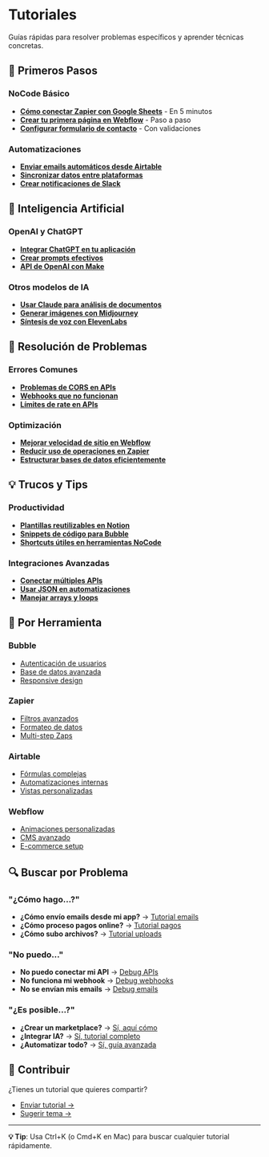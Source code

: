 # Tutoriales

Guías rápidas para resolver problemas específicos y aprender técnicas concretas.

## 🚀 Primeros Pasos

### NoCode Básico
- **[Cómo conectar Zapier con Google Sheets](/docs/tutoriales/zapier-google-sheets)** - En 5 minutos
- **[Crear tu primera página en Webflow](/docs/tutoriales/primera-pagina-webflow)** - Paso a paso
- **[Configurar formulario de contacto](/docs/tutoriales/formulario-contacto)** - Con validaciones

### Automatizaciones
- **[Enviar emails automáticos desde Airtable](/docs/tutoriales/emails-automaticos-airtable)**
- **[Sincronizar datos entre plataformas](/docs/tutoriales/sincronizar-datos)**
- **[Crear notificaciones de Slack](/docs/tutoriales/notificaciones-slack)**

## 🤖 Inteligencia Artificial

### OpenAI y ChatGPT
- **[Integrar ChatGPT en tu aplicación](/docs/tutoriales/integrar-chatgpt)**
- **[Crear prompts efectivos](/docs/tutoriales/prompts-efectivos)**
- **[API de OpenAI con Make](/docs/tutoriales/openai-make)**

### Otros modelos de IA
- **[Usar Claude para análisis de documentos](/docs/tutoriales/claude-documentos)**
- **[Generar imágenes con Midjourney](/docs/tutoriales/midjourney-imagenes)**
- **[Síntesis de voz con ElevenLabs](/docs/tutoriales/elevenlabs-voz)**

## 🔧 Resolución de Problemas

### Errores Comunes
- **[Problemas de CORS en APIs](/docs/tutoriales/problemas-cors)**
- **[Webhooks que no funcionan](/docs/tutoriales/webhooks-debugging)**
- **[Límites de rate en APIs](/docs/tutoriales/rate-limits)**

### Optimización
- **[Mejorar velocidad de sitio en Webflow](/docs/tutoriales/optimizar-webflow)**
- **[Reducir uso de operaciones en Zapier](/docs/tutoriales/optimizar-zapier)**
- **[Estructurar bases de datos eficientemente](/docs/tutoriales/estructurar-bases-datos)**

## 💡 Trucos y Tips

### Productividad
- **[Plantillas reutilizables en Notion](/docs/tutoriales/plantillas-notion)**
- **[Snippets de código para Bubble](/docs/tutoriales/snippets-bubble)**
- **[Shortcuts útiles en herramientas NoCode](/docs/tutoriales/shortcuts-nocode)**

### Integraciones Avanzadas
- **[Conectar múltiples APIs](/docs/tutoriales/multiples-apis)**
- **[Usar JSON en automatizaciones](/docs/tutoriales/json-automatizaciones)**
- **[Manejar arrays y loops](/docs/tutoriales/arrays-loops)**

## 🎯 Por Herramienta

### Bubble
- [Autenticación de usuarios](/docs/tutoriales/bubble-auth)
- [Base de datos avanzada](/docs/tutoriales/bubble-database)
- [Responsive design](/docs/tutoriales/bubble-responsive)

### Zapier
- [Filtros avanzados](/docs/tutoriales/zapier-filtros)
- [Formateo de datos](/docs/tutoriales/zapier-formato)
- [Multi-step Zaps](/docs/tutoriales/zapier-multistep)

### Airtable
- [Fórmulas complejas](/docs/tutoriales/airtable-formulas)
- [Automatizaciones internas](/docs/tutoriales/airtable-automations)
- [Vistas personalizadas](/docs/tutoriales/airtable-vistas)

### Webflow
- [Animaciones personalizadas](/docs/tutoriales/webflow-animaciones)
- [CMS avanzado](/docs/tutoriales/webflow-cms)
- [E-commerce setup](/docs/tutoriales/webflow-ecommerce)

## 🔍 Buscar por Problema

### "¿Cómo hago...?"
- **¿Cómo envío emails desde mi app?** → [Tutorial emails](/docs/tutoriales/enviar-emails)
- **¿Cómo proceso pagos online?** → [Tutorial pagos](/docs/tutoriales/procesar-pagos)
- **¿Cómo subo archivos?** → [Tutorial uploads](/docs/tutoriales/subir-archivos)

### "No puedo..."
- **No puedo conectar mi API** → [Debug APIs](/docs/tutoriales/debug-apis)
- **No funciona mi webhook** → [Debug webhooks](/docs/tutoriales/debug-webhooks)
- **No se envían mis emails** → [Debug emails](/docs/tutoriales/debug-emails)

### "¿Es posible...?"
- **¿Crear un marketplace?** → [Sí, aquí cómo](/docs/proyectos/marketplace)
- **¿Integrar IA?** → [Sí, tutorial completo](/docs/tutoriales/integrar-ia)
- **¿Automatizar todo?** → [Sí, guía avanzada](/docs/tutoriales/automatizacion-completa)

## 📝 Contribuir

¿Tienes un tutorial que quieres compartir? 
- [Enviar tutorial →](mailto:tutoriales@academynocode.com)
- [Sugerir tema →](mailto:sugerencias@academynocode.com)

---

**💡 Tip**: Usa Ctrl+K (o Cmd+K en Mac) para buscar cualquier tutorial rápidamente.
